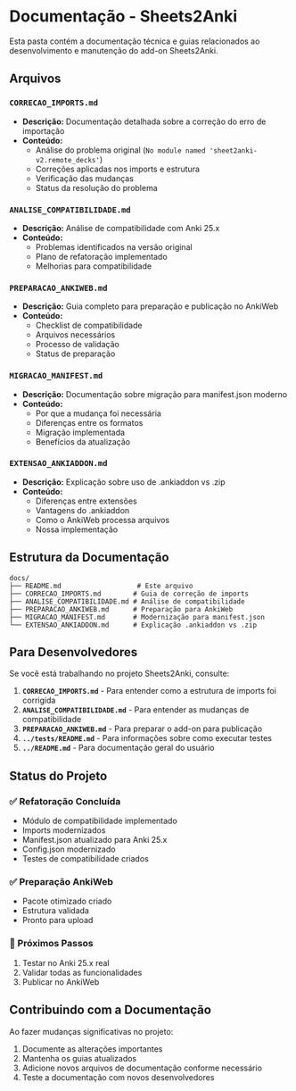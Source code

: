# Documentação - Sheets2Anki

Esta pasta contém a documentação técnica e guias relacionados ao desenvolvimento e manutenção do add-on Sheets2Anki.

## Arquivos

### `CORRECAO_IMPORTS.md`
- **Descrição:** Documentação detalhada sobre a correção do erro de importação
- **Conteúdo:** 
  - Análise do problema original (`No module named 'sheet2anki-v2.remote_decks'`)
  - Correções aplicadas nos imports e estrutura
  - Verificação das mudanças
  - Status da resolução do problema

### `ANALISE_COMPATIBILIDADE.md`
- **Descrição:** Análise de compatibilidade com Anki 25.x
- **Conteúdo:**
  - Problemas identificados na versão original
  - Plano de refatoração implementado
  - Melhorias para compatibilidade

### `PREPARACAO_ANKIWEB.md`
- **Descrição:** Guia completo para preparação e publicação no AnkiWeb
- **Conteúdo:**
  - Checklist de compatibilidade
  - Arquivos necessários
  - Processo de validação
  - Status de preparação

### `MIGRACAO_MANIFEST.md`
- **Descrição:** Documentação sobre migração para manifest.json moderno
- **Conteúdo:**
  - Por que a mudança foi necessária
  - Diferenças entre os formatos
  - Migração implementada
  - Benefícios da atualização

### `EXTENSAO_ANKIADDON.md`
- **Descrição:** Explicação sobre uso de .ankiaddon vs .zip
- **Conteúdo:**
  - Diferenças entre extensões
  - Vantagens do .ankiaddon
  - Como o AnkiWeb processa arquivos
  - Nossa implementação

## Estrutura da Documentação

```
docs/
├── README.md                   # Este arquivo
├── CORRECAO_IMPORTS.md        # Guia de correção de imports
├── ANALISE_COMPATIBILIDADE.md # Análise de compatibilidade
├── PREPARACAO_ANKIWEB.md      # Preparação para AnkiWeb
├── MIGRACAO_MANIFEST.md       # Modernização para manifest.json
└── EXTENSAO_ANKIADDON.md      # Explicação .ankiaddon vs .zip
```

## Para Desenvolvedores

Se você está trabalhando no projeto Sheets2Anki, consulte:

1. **`CORRECAO_IMPORTS.md`** - Para entender como a estrutura de imports foi corrigida
2. **`ANALISE_COMPATIBILIDADE.md`** - Para entender as mudanças de compatibilidade
3. **`PREPARACAO_ANKIWEB.md`** - Para preparar o add-on para publicação
4. **`../tests/README.md`** - Para informações sobre como executar testes
5. **`../README.md`** - Para documentação geral do usuário

## Status do Projeto

### ✅ Refatoração Concluída
- Módulo de compatibilidade implementado
- Imports modernizados
- Manifest.json atualizado para Anki 25.x
- Config.json modernizado
- Testes de compatibilidade criados

### ✅ Preparação AnkiWeb
- Pacote otimizado criado
- Estrutura validada
- Pronto para upload

### 🎯 Próximos Passos
1. Testar no Anki 25.x real
2. Validar todas as funcionalidades
3. Publicar no AnkiWeb

## Contribuindo com a Documentação

Ao fazer mudanças significativas no projeto:
1. Documente as alterações importantes
2. Mantenha os guias atualizados
3. Adicione novos arquivos de documentação conforme necessário
4. Teste a documentação com novos desenvolvedores
